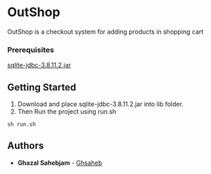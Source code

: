 # OutShop

OutShop is a checkout system for adding products in shopping cart

### Prerequisites

[sqlite-jdbc-3.8.11.2.jar](https://mvnrepository.com/artifact/org.xerial/sqlite-jdbc/3.8.11.2)

## Getting Started
1. Download and place sqlite-jdbc-3.8.11.2.jar into lib folder.
2. Then Run the project using run.sh

```
sh run.sh
```

## Authors

* **Ghazal Sahebjam** - [Ghsaheb](https://github.com/ghsaheb)